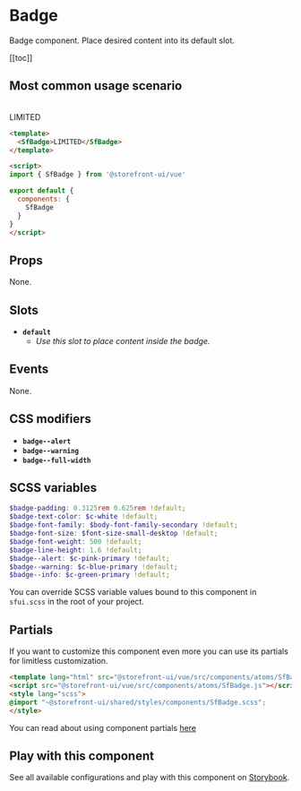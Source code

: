 # Badge

Badge component. Place desired content into its default slot.


[[toc]]


## Most common usage scenario

<br><SfBadge>LIMITED</SfBadge>

```html 
<template>
  <SfBadge>LIMITED</SfBadge>
</template>

<script>
import { SfBadge } from '@storefront-ui/vue'

export default {
  components: {
    SfBadge
  }
}
</script>
```


## Props

None.


## Slots

- **`default`**
  - _Use this slot to place content inside the badge._


## Events

None.


## CSS modifiers

- **`badge--alert`**
- **`badge--warning`**
- **`badge--full-width`**


## SCSS variables

```scss
$badge-padding: 0.3125rem 0.625rem !default;
$badge-text-color: $c-white !default;
$badge-font-family: $body-font-family-secondary !default;
$badge-font-size: $font-size-small-desktop !default;
$badge-font-weight: 500 !default;
$badge-line-height: 1.6 !default;
$badge--alert: $c-pink-primary !default;
$badge--warning: $c-blue-primary !default;
$badge--info: $c-green-primary !default;
```

You can override SCSS variable values bound to this component in `sfui.scss` in the root of your project.


## Partials

If you want to customize this component even more you can use its partials for limitless customization.

```html
<template lang="html" src="@storefront-ui/vue/src/components/atoms/SfBadge.html"></template>
<script src="@storefront-ui/vue/src/components/atoms/SfBadge.js"></script>
<style lang="scss">
@import "~@storefront-ui/shared/styles/components/SfBadge.scss";
</style>
```

You can read about using component partials [here](docs.storefrontui.io/customization)


## Play with this component

See all available configurations and play with this component on <a href="https://storybook.storefrontui.io/?path=/story/atoms-badge--basic">Storybook</a>.
